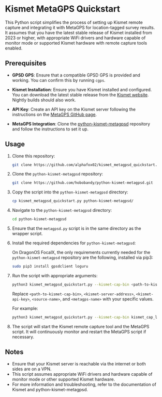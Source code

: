 # Kismet MetaGPS Quickstart

This Python script simplifies the process of setting up Kismet remote capture and integrating it with MetaGPS for location-tagged survey results. It assumes that you have the latest stable release of Kismet installed from 2023 or higher, with appropriate WiFi drivers and hardware capable of monitor mode or supported Kismet hardware with remote capture tools enabled.

## Prerequisites

- **GPSD GPS**: Ensure that a compatible GPSD GPS is provided and working. You can confirm this by running `cgps`.
  
- **Kismet Installation**: Ensure you have Kismet installed and configured. You can download the latest stable release from the [Kismet website](https://www.kismetwireless.net/downloads/). Nightly builds should also work.
  
- **API Key**: Create an API key on the Kismet server following the instructions on the [MetaGPS GitHub page](https://github.com/hobobandy/python-kismet-metagpsd).

- **MetaGPS Integration**: Clone the [python-kismet-metagpsd](https://github.com/hobobandy/python-kismet-metagpsd) repository and follow the instructions to set it up.

## Usage

1. Clone this repository:

    ```bash
    git clone https://github.com/alphafox02/kismet_metagpsd_quickstart.git
    ```

2. Clone the `python-kismet-metagpsd` repository:

    ```bash
    git clone https://github.com/hobobandy/python-kismet-metagpsd.git
    ```

3. Copy the script into the `python-kismet-metagpsd` directory:

    ```bash
    cp kismet_metagpsd_quickstart.py python-kismet-metagpsd/
    ```

4. Navigate to the `python-kismet-metagpsd` directory:

    ```bash
    cd python-kismet-metagpsd
    ```

5. Ensure that the `metagpsd.py` script is in the same directory as the wrapper script.

6. Install the required dependencies for `python-kismet-metagpsd`:

    On DragonOS FocalX, the only requirements currently needed for the `python-kismet-metagpsd` repository are the following, installed via pip3:

    ```bash
    sudo pip3 install gpsdclient loguru
    ```

7. Run the script with appropriate arguments:

    ```bash
    python3 kismet_metagpsd_quickstart.py --kismet-cap-bin <path-to-kismet-cap-bin> --kismet-host <kismet-server-address> --kismet-apikey <kismet-api-key> --source-name <source-name> --metagps-name <metagps-name> --use-ssl
    ```

    Replace `<path-to-kismet-cap-bin>`, `<kismet-server-address>`, `<kismet-api-key>`, `<source-name>`, and `<metagps-name>` with your specific values.

    For example:

    ```bash
    python3 kismet_metagpsd_quickstart.py --kismet-cap-bin kismet_cap_linux_wifi --kismet-host 10.185.1.147:2501 --kismet-apikey 156AD3F90791C3960058E53BD7FF80CE --source-name wlp1s0 --metagps-name remote0
    ```

8. The script will start the Kismet remote capture tool and the MetaGPS script. It will continuously monitor and restart the MetaGPS script if necessary.

## Notes

- Ensure that your Kismet server is reachable via the internet or both sides are on a VPN.
- This script assumes appropriate WiFi drivers and hardware capable of monitor mode or other supported Kismet hardware.
- For more information and troubleshooting, refer to the documentation of Kismet and python-kismet-metagpsd.

